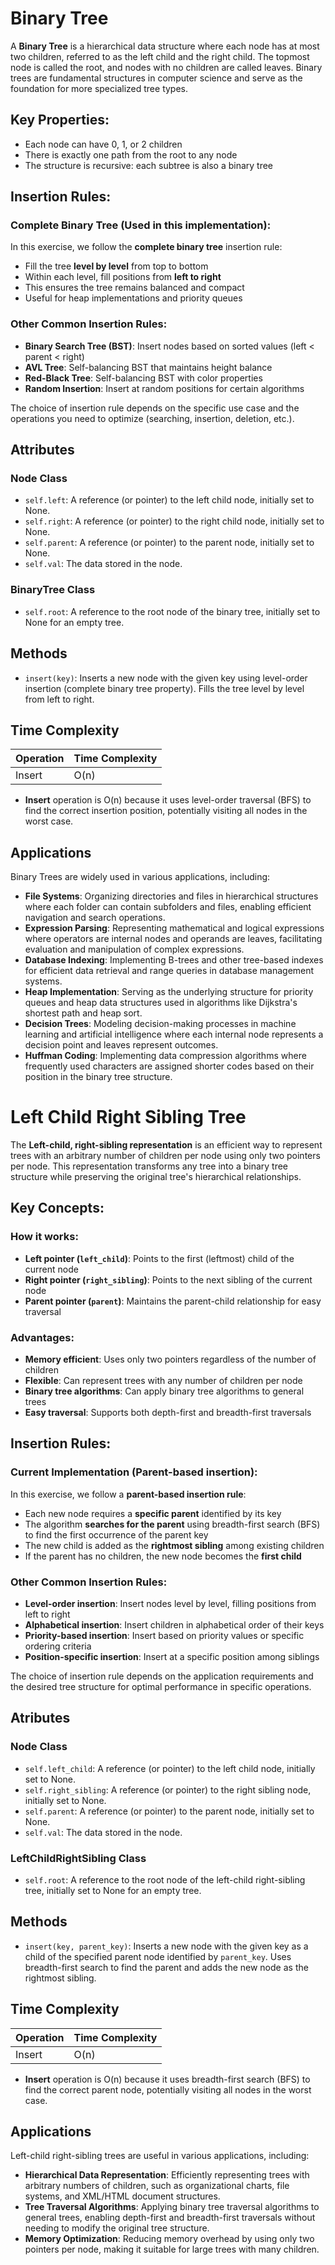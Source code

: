 # **Binary Tree**

A **Binary Tree** is a hierarchical data structure where each node has at most two children, referred to as the left child and the right child. The topmost node is called the root, and nodes with no children are called leaves. Binary trees are fundamental structures in computer science and serve as the foundation for more specialized tree types.

## Key Properties:
- Each node can have 0, 1, or 2 children
- There is exactly one path from the root to any node
- The structure is recursive: each subtree is also a binary tree

## Insertion Rules:

### Complete Binary Tree (Used in this implementation):
In this exercise, we follow the **complete binary tree** insertion rule:
- Fill the tree **level by level** from top to bottom
- Within each level, fill positions from **left to right**
- This ensures the tree remains balanced and compact
- Useful for heap implementations and priority queues

### Other Common Insertion Rules:
- **Binary Search Tree (BST)**: Insert nodes based on sorted values (left < parent < right)
- **AVL Tree**: Self-balancing BST that maintains height balance
- **Red-Black Tree**: Self-balancing BST with color properties
- **Random Insertion**: Insert at random positions for certain algorithms

The choice of insertion rule depends on the specific use case and the operations you need to optimize (searching, insertion, deletion, etc.).

## Attributes

### Node Class
- `self.left`: A reference (or pointer) to the left child node, initially set to None.
- `self.right`: A reference (or pointer) to the right child node, initially set to None.
- `self.parent`: A reference (or pointer) to the parent node, initially set to None.
- `self.val`: The data stored in the node.

### BinaryTree Class
- `self.root`: A reference to the root node of the binary tree, initially set to None for an empty tree.

## Methods
- `insert(key)`: Inserts a new node with the given key using level-order insertion (complete binary tree property). Fills the tree level by level from left to right.

## Time Complexity
| Operation        | Time Complexity |
|------------------|-----------------|
| Insert           | O(n)            |

- **Insert** operation is O(n) because it uses level-order traversal (BFS) to find the correct insertion position, potentially visiting all nodes in the worst case.

## Applications
Binary Trees are widely used in various applications, including:
- **File Systems**: Organizing directories and files in hierarchical structures where each folder can contain subfolders and files, enabling efficient navigation and search operations.
- **Expression Parsing**: Representing mathematical and logical expressions where operators are internal nodes and operands are leaves, facilitating evaluation and manipulation of complex expressions.
- **Database Indexing**: Implementing B-trees and other tree-based indexes for efficient data retrieval and range queries in database management systems.
- **Heap Implementation**: Serving as the underlying structure for priority queues and heap data structures used in algorithms like Dijkstra's shortest path and heap sort.
- **Decision Trees**: Modeling decision-making processes in machine learning and artificial intelligence where each internal node represents a decision point and leaves represent outcomes.
- **Huffman Coding**: Implementing data compression algorithms where frequently used characters are assigned shorter codes based on their position in the binary tree structure.

# **Left Child Right Sibling Tree**

The **Left-child, right-sibling representation** is an efficient way to represent trees with an arbitrary number of children per node using only two pointers per node. This representation transforms any tree into a binary tree structure while preserving the original tree's hierarchical relationships.

## Key Concepts:

### How it works:
- **Left pointer (`left_child`)**: Points to the first (leftmost) child of the current node
- **Right pointer (`right_sibling`)**: Points to the next sibling of the current node
- **Parent pointer (`parent`)**: Maintains the parent-child relationship for easy traversal

### Advantages:
- **Memory efficient**: Uses only two pointers regardless of the number of children
- **Flexible**: Can represent trees with any number of children per node
- **Binary tree algorithms**: Can apply binary tree algorithms to general trees
- **Easy traversal**: Supports both depth-first and breadth-first traversals

## Insertion Rules:

### Current Implementation (Parent-based insertion):
In this exercise, we follow a **parent-based insertion rule**:
- Each new node requires a **specific parent** identified by its key
- The algorithm **searches for the parent** using breadth-first search (BFS) to find the first occurrence of the parent key
- The new child is added as the **rightmost sibling** among existing children
- If the parent has no children, the new node becomes the **first child**

### Other Common Insertion Rules:
- **Level-order insertion**: Insert nodes level by level, filling positions from left to right
- **Alphabetical insertion**: Insert children in alphabetical order of their keys
- **Priority-based insertion**: Insert based on priority values or specific ordering criteria
- **Position-specific insertion**: Insert at a specific position among siblings

The choice of insertion rule depends on the application requirements and the desired tree structure for optimal performance in specific operations.

## Atributes

### Node Class
- `self.left_child`: A reference (or pointer) to the left child node, initially set to None.
- `self.right_sibling`: A reference (or pointer) to the right sibling node, initially set to None.
- `self.parent`: A reference (or pointer) to the parent node, initially set to None.
- `self.val`: The data stored in the node.

### LeftChildRightSibling Class
- `self.root`: A reference to the root node of the left-child right-sibling tree, initially set to None for an empty tree.

## Methods
- `insert(key, parent_key)`: Inserts a new node with the given key as a child of the specified parent node identified by `parent_key`. Uses breadth-first search to find the parent and adds the new node as the rightmost sibling.

## Time Complexity
| Operation        | Time Complexity |
|------------------|-----------------|
| Insert           | O(n)            |

- **Insert** operation is O(n) because it uses breadth-first search (BFS) to find the correct parent node, potentially visiting all nodes in the worst case.

## Applications
Left-child right-sibling trees are useful in various applications, including:
- **Hierarchical Data Representation**: Efficiently representing trees with arbitrary numbers of children, such as organizational charts, file systems, and XML/HTML document structures.
- **Tree Traversal Algorithms**: Applying binary tree traversal algorithms to general trees, enabling depth-first and breadth-first traversals without needing to modify the original tree structure.
- **Memory Optimization**: Reducing memory overhead by using only two pointers per node, making it suitable for large trees with many children.